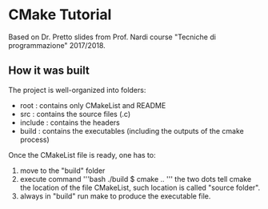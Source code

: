 # CMake Tutorial

Based on Dr. Pretto slides from Prof. Nardi course "Tecniche
di programmazione" 2017/2018.

## How it was built
The project is well-organized into folders:
* root : contains only CMakeList and README
* src : contains the source files (.c)
* include : contains the headers
* build : contains the executables (including the outputs of the cmake process)

Once the CMakeList file is ready, one has to:
1. move to the "build" folder
2. execute command
    '''bash
    ./build $ cmake ..
    '''
    the two dots tell cmake the location of the file CMakeList, such location is called "source folder".
3. always in "build" run make to produce the executable file.
